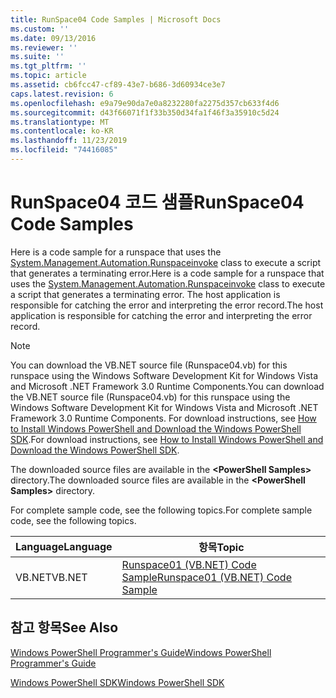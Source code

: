 ```yaml
---
title: RunSpace04 Code Samples | Microsoft Docs
ms.custom: ''
ms.date: 09/13/2016
ms.reviewer: ''
ms.suite: ''
ms.tgt_pltfrm: ''
ms.topic: article
ms.assetid: cb6fcc47-cf89-43e7-b686-3d60934ce3e7
caps.latest.revision: 6
ms.openlocfilehash: e9a79e90da7e0a8232280fa2275d357cb633f4d6
ms.sourcegitcommit: d43f66071f1f33b350d34fa1f46f3a35910c5d24
ms.translationtype: MT
ms.contentlocale: ko-KR
ms.lasthandoff: 11/23/2019
ms.locfileid: "74416085"
---
```

# <a name="runspace04-code-samples"></a><span data-ttu-id="aa80e-102">RunSpace04 코드 샘플</span><span class="sxs-lookup"><span data-stu-id="aa80e-102">RunSpace04 Code Samples</span></span>

<span data-ttu-id="aa80e-103">Here is a code sample for a runspace that uses the [System.Management.Automation.Runspaceinvoke](/dotnet/api/System.Management.Automation.RunspaceInvoke) class to execute a script that generates a terminating error.</span><span class="sxs-lookup"><span data-stu-id="aa80e-103">Here is a code sample for a runspace that uses the [System.Management.Automation.Runspaceinvoke](/dotnet/api/System.Management.Automation.RunspaceInvoke) class to execute a script that generates a terminating error.</span></span> <span data-ttu-id="aa80e-104">The host application is responsible for catching the error and interpreting the error record.</span><span class="sxs-lookup"><span data-stu-id="aa80e-104">The host application is responsible for catching the error and interpreting the error record.</span></span>

> [!NOTE]
> <span data-ttu-id="aa80e-105">You can download the VB.NET source file (Runspace04.vb) for this runspace using the Windows Software Development Kit for Windows Vista and Microsoft .NET Framework 3.0 Runtime Components.</span><span class="sxs-lookup"><span data-stu-id="aa80e-105">You can download the VB.NET source file (Runspace04.vb) for this runspace using the Windows Software Development Kit for Windows Vista and Microsoft .NET Framework 3.0 Runtime Components.</span></span> <span data-ttu-id="aa80e-106">For download instructions, see [How to Install Windows PowerShell and Download the Windows PowerShell SDK](/powershell/scripting/developer/installing-the-windows-powershell-sdk).</span><span class="sxs-lookup"><span data-stu-id="aa80e-106">For download instructions, see [How to Install Windows PowerShell and Download the Windows PowerShell SDK](/powershell/scripting/developer/installing-the-windows-powershell-sdk).</span></span>
>
> <span data-ttu-id="aa80e-107">The downloaded source files are available in the **\<PowerShell Samples>** directory.</span><span class="sxs-lookup"><span data-stu-id="aa80e-107">The downloaded source files are available in the **\<PowerShell Samples>** directory.</span></span>

<span data-ttu-id="aa80e-108">For complete sample code, see the following topics.</span><span class="sxs-lookup"><span data-stu-id="aa80e-108">For complete sample code, see the following topics.</span></span>

|<span data-ttu-id="aa80e-109">Language</span><span class="sxs-lookup"><span data-stu-id="aa80e-109">Language</span></span>|<span data-ttu-id="aa80e-110">항목</span><span class="sxs-lookup"><span data-stu-id="aa80e-110">Topic</span></span>|
|--------------|-----------|
|<span data-ttu-id="aa80e-111">VB.NET</span><span class="sxs-lookup"><span data-stu-id="aa80e-111">VB.NET</span></span>|[<span data-ttu-id="aa80e-112">Runspace01 (VB.NET) Code Sample</span><span class="sxs-lookup"><span data-stu-id="aa80e-112">Runspace01 (VB.NET) Code Sample</span></span>](./runspace01-vb-net-code-sample.md)|

## <a name="see-also"></a><span data-ttu-id="aa80e-113">참고 항목</span><span class="sxs-lookup"><span data-stu-id="aa80e-113">See Also</span></span>

[<span data-ttu-id="aa80e-114">Windows PowerShell Programmer's Guide</span><span class="sxs-lookup"><span data-stu-id="aa80e-114">Windows PowerShell Programmer's Guide</span></span>](./windows-powershell-programmer-s-guide.md)

[<span data-ttu-id="aa80e-115">Windows PowerShell SDK</span><span class="sxs-lookup"><span data-stu-id="aa80e-115">Windows PowerShell SDK</span></span>](../windows-powershell-reference.md)
